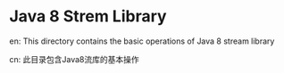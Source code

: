 # Java 8 Strem Library 

en: This directory contains the basic operations of Java 8 stream library

cn: 此目录包含Java8流库的基本操作